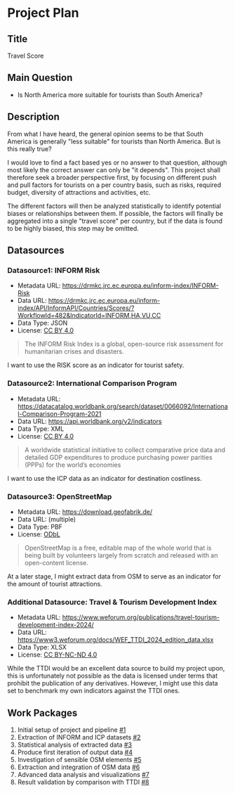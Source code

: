 # Project Plan

## Title

Travel Score

## Main Question

- Is North America more suitable for tourists than South America?

## Description

From what I have heard, the general opinion seems to be that South America is
generally "less suitable" for tourists than North America. But is this really
true?

I would love to find a fact based yes or no answer to that question, although
most likely the correct answer can only be "it depends". This project shall
therefore seek a broader perspective first, by focusing on different push and
pull factors for tourists on a per country basis, such as risks, required
budget, diversity of attractions and activities, etc.

The different factors will then be analyzed statistically to identify potential
biases or relationships between them. If possible, the factors will finally be
aggregated into a single "travel score" per country, but if the data is found to
be highly biased, this step may be omitted.

## Datasources

### Datasource1: INFORM Risk

- Metadata URL: https://drmkc.jrc.ec.europa.eu/inform-index/INFORM-Risk
- Data URL:
  https://drmkc.jrc.ec.europa.eu/inform-index/API/InformAPI/Countries/Scores/?WorkflowId=482&IndicatorId=INFORM,HA,VU,CC
- Data Type: JSON
- License: [CC BY 4.0](https://creativecommons.org/licenses/by/4.0/)

> The INFORM Risk Index is a global, open-source risk assessment for
> humanitarian crises and disasters.

I want to use the RISK score as an indicator for tourist safety.

### Datasource2: International Comparison Program

- Metadata URL:
  https://datacatalog.worldbank.org/search/dataset/0066092/International-Comparison-Program-2021
- Data URL: https://api.worldbank.org/v2/indicators
- Data Type: XML
- License: [CC BY 4.0](https://creativecommons.org/licenses/by/4.0/)

> A worldwide statistical initiative to collect comparative price data and
> detailed GDP expenditures to produce purchasing power parities (PPPs) for the
> world’s economies

I want to use the ICP data as an indicator for destination costliness.

### Datasource3: OpenStreetMap

- Metadata URL: https://download.geofabrik.de/
- Data URL: (multiple)
- Data Type: PBF
- License: [ODbL](https://opendatacommons.org/licenses/odbl/1.0/)

> OpenStreetMap is a free, editable map of the whole world that is being built
> by volunteers largely from scratch and released with an open-content license.

At a later stage, I might extract data from OSM to serve as an indicator for the
amount of tourist attractions.

### Additional Datasource: Travel & Tourism Development Index

- Metadata URL:
  https://www.weforum.org/publications/travel-tourism-development-index-2024/
- Data URL: https://www3.weforum.org/docs/WEF_TTDI_2024_edition_data.xlsx
- Data Type: XLSX
- License: [CC BY-NC-ND 4.0](https://creativecommons.org/licenses/by-nc-nd/4.0/)

While the TTDI would be an excellent data source to build my project upon, this
is unfortunately not possible as the data is licensed under terms that prohibit
the publication of any derivatives. However, I might use this data set to
benchmark my own indicators against the TTDI ones.

## Work Packages

1. Initial setup of project and pipeline
   [#1](https://github.com/Tims777/travel-score/issues/1)
2. Extraction of INFORM and ICP datasets
   [#2](https://github.com/Tims777/travel-score/issues/2)
3. Statistical analysis of extracted data
   [#3](https://github.com/Tims777/travel-score/issues/3)
4. Produce first iteration of output data
   [#4](https://github.com/Tims777/travel-score/issues/4)
5. Investigation of sensible OSM elements
   [#5](https://github.com/Tims777/travel-score/issues/5)
6. Extraction and integration of OSM data
   [#6](https://github.com/Tims777/travel-score/issues/6)
7. Advanced data analysis and visualizations
   [#7](https://github.com/Tims777/travel-score/issues/7)
8. Result validation by comparison with TTDI
   [#8](https://github.com/Tims777/travel-score/issues/8)
